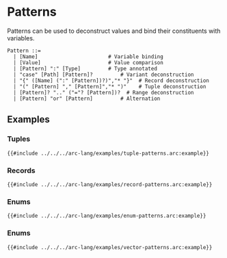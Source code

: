 # Patterns

Patterns can be used to deconstruct values and bind their constituents with variables.

```grammar
Pattern ::=
  | [Name]                       # Variable binding
  | [Value]                      # Value comparison
  | [Pattern] ":" [Type]         # Type annotated
  | "case" [Path] [Pattern]?         # Variant deconstruction
  | "{" ([Name] (":" [Pattern])?)","* "}"  # Record deconstruction
  | "(" [Pattern] "," [Pattern]","* ")"    # Tuple deconstruction
  | [Pattern]? ".." ("="? [Pattern])?  # Range deconstruction
  | [Pattern] "or" [Pattern]         # Alternation
```

## Examples

### Tuples

```arc-lang
{{#include ../../../arc-lang/examples/tuple-patterns.arc:example}}
```

### Records

```arc-lang
{{#include ../../../arc-lang/examples/record-patterns.arc:example}}
```

### Enums

```arc-lang
{{#include ../../../arc-lang/examples/enum-patterns.arc:example}}
```

### Enums

```arc-lang
{{#include ../../../arc-lang/examples/vector-patterns.arc:example}}
```
